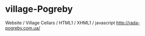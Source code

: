 # village-Pogreby
Website / Village Cellars / HTML1 / XHML1 / javascript     http://rada-pogreby.com.ua/
